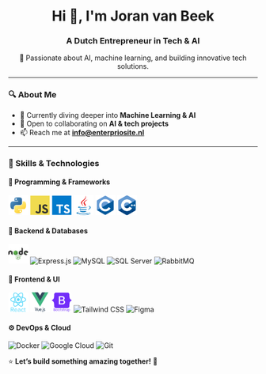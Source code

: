 <h1 align="center">Hi 👋, I'm Joran van Beek</h1>
<h3 align="center">A Dutch Entrepreneur in Tech & AI</h3>

<p align="center">
🚀 Passionate about AI, machine learning, and building innovative tech solutions.
</p>

---

### 🔍 About Me  
- 🌱 Currently diving deeper into **Machine Learning & AI**  
- 👯 Open to collaborating on **AI & tech projects**  
- 📫 Reach me at **info@enterpriosite.nl**  

---

### 📌 Skills & Technologies  
#### 🚀 Programming & Frameworks  
<p align="left">
  <img src="https://raw.githubusercontent.com/devicons/devicon/master/icons/python/python-original.svg" alt="Python" width="40" height="40"/>  
  <img src="https://raw.githubusercontent.com/devicons/devicon/master/icons/javascript/javascript-original.svg" alt="JavaScript" width="40" height="40"/>  
  <img src="https://raw.githubusercontent.com/devicons/devicon/master/icons/typescript/typescript-original.svg" alt="TypeScript" width="40" height="40"/>
  <img src="https://raw.githubusercontent.com/devicons/devicon/master/icons/java/java-original.svg" alt="Java" width="40" height="40"/>  
  <img src="https://raw.githubusercontent.com/devicons/devicon/master/icons/c/c-original.svg" alt="C" width="40" height="40"/>
  <img src="https://raw.githubusercontent.com/devicons/devicon/master/icons/cplusplus/cplusplus-original.svg" alt="C++" width="40" height="40"/>
</p>

#### 📡 Backend & Databases  
<p align="left">
  <img src="https://raw.githubusercontent.com/devicons/devicon/master/icons/nodejs/nodejs-original-wordmark.svg" alt="Node.js" width="40" height="40"/>  
  <img src="https://www.vectorlogo.zone/logos/expressjs/expressjs-icon.svg" alt="Express.js" width="40" height="40"/>  
  <img src="https://www.vectorlogo.zone/logos/mysql/mysql-ar21.svg" alt="MySQL" width="40" height="40"/>  
  <img src="https://www.svgrepo.com/show/303229/microsoft-sql-server-logo.svg" alt="SQL Server" width="40" height="40"/>
  <img src="https://www.vectorlogo.zone/logos/rabbitmq/rabbitmq-icon.svg" alt="RabbitMQ" width="40" height="40"/>
</p>

#### 🎨 Frontend & UI  
<p align="left">
  <img src="https://raw.githubusercontent.com/devicons/devicon/master/icons/react/react-original-wordmark.svg" alt="React.js" width="40" height="40"/>  
  <img src="https://raw.githubusercontent.com/devicons/devicon/master/icons/vuejs/vuejs-original-wordmark.svg" alt="Vue.js" width="40" height="40"/>  
  <img src="https://raw.githubusercontent.com/devicons/devicon/master/icons/bootstrap/bootstrap-plain-wordmark.svg" alt="Bootstrap" width="40" height="40"/>  
  <img src="https://www.vectorlogo.zone/logos/tailwindcss/tailwindcss-icon.svg" alt="Tailwind CSS" width="40" height="40"/>  
  <img src="https://www.vectorlogo.zone/logos/figma/figma-icon.svg" alt="Figma" width="40" height="40"/>
</p>

#### ⚙️ DevOps & Cloud  
<p align="left">
  <img src="https://www.vectorlogo.zone/logos/docker/docker-icon.svg" alt="Docker" width="40" height="40"/>  
  <img src="https://www.vectorlogo.zone/logos/google_cloud/google_cloud-icon.svg" alt="Google Cloud" width="40" height="40"/>  
  <img src="https://www.vectorlogo.zone/logos/git-scm/git-scm-icon.svg" alt="Git" width="40" height="40"/>  
</p>

⭐ **Let’s build something amazing together!** 🚀
